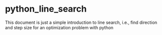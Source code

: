 # python_line_search

This document is just a simple introduction to line search, i.e., find direction and step size for an optimization problem with python
